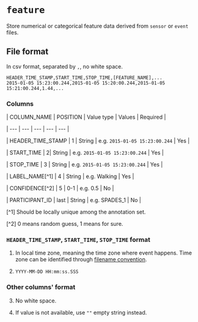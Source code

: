 # `feature`
Store numerical or categorical feature data derived from `sensor` or `event` files.

## File format
In csv format, separated by `,`, no white space.

```
HEADER_TIME_STAMP,START_TIME,STOP_TIME,[FEATURE_NAME],...
2015-01-05 15:23:00.244,2015-01-05 15:20:00.244,2015-01-05 15:21:00.244,1.44,...
```
### Columns



| COLUMN_NAME | POSITION | Value type | Values | Required |

| --- | --- | --- | --- | --- |

| HEADER_TIME_STAMP | 1 | String | e.g. `2015-01-05 15:23:00.244` | Yes |

| START_TIME | 2| String | e.g. `2015-01-05 15:23:00.244` | Yes |

| STOP_TIME | 3 | String | e.g. `2015-01-05 15:23:00.244` | Yes |

| LABEL_NAME[^1] | 4 | String | e.g. Walking | Yes |

| CONFIDENCE[^2] | 5 | 0-1 | e.g. 0.5 | No |

| PARTICIPANT_ID | last | String | e.g. SPADES_1 | No |



[^1] Should be locally unique among the annotation set.



[^2] 0 means random guess, 1 means for sure.



### `HEADER_TIME_STAMP`, `START_TIME`, `STOP_TIME` format



1. In local time zone, meaning the time zone where event happens. Time zone can be identified through [filename convention](#).



2. `YYYY-MM-DD HH:mm:ss.SSS`



### Other columns' format



3. No white space.

4. If value is not available, use `""` empty string instead.
